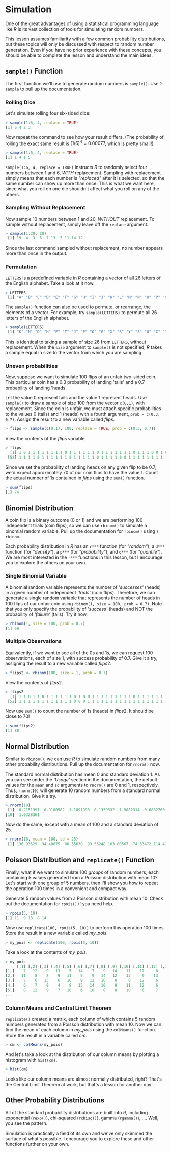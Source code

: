# Simulation

One of the great advantages of using a statistical programming language like $R$ is its vast collection of tools for simulating random numbers.

This lesson assumes familiarity with a few common probability distributions, but these topics will only be discussed with respect to random number generation. Even if you have no prior experience with these concepts, you should be able to complete the lesson and understand the main ideas.

## `sample()` Function

The first function we'll use to generate random numbers is `sample()`. Use `?sample` to pull up the documentation.

### Rolling Dice

Let's simulate rolling four six-sided dice:

```R
> sample(1:6, 4, replace = TRUE)
[1] 6 4 2 3
```

Now repeat the command to see how your result differs. (The probability of rolling the exact same result is $(1/6)^4 = 0.00077$, which is pretty small!)

```R
> sample(1:6, 4, replace = TRUE)  
[1] 1 4 1 5
```

`sample(1:6, 4, replace = TRUE)` instructs $R$ to randomly select four numbers between $1$ and $6$, *WITH* replacement. Sampling with replacement simply means that each number is *"replaced"* after it is selected, so that the same number can show up more than once. This is what we want here, since what you roll on one die shouldn't affect what you roll on any of the others.

### Sampling Without Replacement

Now sample $10$ numbers between $1$ and $20$, *WITHOUT* replacement. To sample without replacement, simply leave off the `replace` argument.

```R
> sample(1:20, 10)
 [1] 19  4  3  6  7 13  5 11 14 12
```

Since the last command sampled without replacement, no number appears more than once in the output.

### Permutation

`LETTERS` is a predefined variable in $R$ containing a vector of all $26$ letters of the English alphabet. Take a look at it now.

```R
> LETTERS
 [1] "A" "B" "C" "D" "E" "F" "G" "H" "I" "J" "K" "L" "M" "N" "O" "P" "Q" "R" "S" "T" "U" "V" "W" "X" "Y" "Z"
```

The `sample()` function can also be used to permute, or rearrange, the elements of a vector. For example, try `sample(LETTERS)` to permute all $26$ letters of the English alphabet.

```R
> sample(LETTERS)
 [1] "K" "N" "D" "H" "E" "T" "J" "P" "O" "G" "X" "B" "Y" "S" "U" "C" "M" "Z" "W" "Q" "V" "F" "A" "L" "I" "R"
```

This is identical to taking a sample of size $26$ from `LETTERS`, without replacement. When the `size` argument to `sample()` is not specified, $R$ takes a sample equal in size to the vector from which you are sampling.

### Uneven probabilities

Now, suppose we want to simulate $100$ flips of an unfair two-sided coin. This particular coin has a $0.3$ probability of landing 'tails' and a $0.7$ probability of landing 'heads'.

Let the value $0$ represent tails and the value $1$ represent heads. Use `sample()` to draw a sample of size $100$ from the vector `c(0,1)`, with replacement. Since the coin is unfair, we must attach specific probabilities to the values $0$ (tails) and $1$ (heads) with a fourth argument, `prob = c(0.3, 0.7)`. Assign the result to a new variable called $flips$.

```R
> flips <- sample(c(0,1), 100, replace = TRUE, prob = c(0.3, 0.7))
```

View the contents of the $flips$ variable.

```R
> flips
  [1] 1 0 1 1 1 1 1 1 1 1 0 1 1 1 1 1 1 0 1 1 1 1 1 1 1 0 1 1 1 0 0 1 0 0 0 1 1 1 1 0 0 1 1 1 0 1 1 1 0 0 1
 [52] 1 1 1 1 0 1 1 1 1 1 1 0 1 1 1 1 1 0 1 1 1 1 0 0 1 1 1 1 1 1 1 1 1 0 1 0 1 1 0 0 1 1 1 1 0 1 1 0 0
```

Since we set the probability of landing heads on any given flip to be $0.7$, we'd expect approximately $70$ of our coin flips to have the value $1$. Count the actual number of $1$s contained in $flips$ using the `sum()` function.

```R
> sum(flips)
[1] 74
```

## Binomial Distribution

A coin flip is a binary outcome ($0$ or $1$) and we are performing $100$ independent trials (coin flips), so we can use `rbinom()` to simulate a binomial random variable. Pull up the documentation for `rbinom()` using `?rbinom`.

Each probability distribution in $R$ has an `r***` function (for *"random"*), a `d***` function (for *"density"*), a `p***` (for *"probability"*), and `q***` (for *"quantile"*). We are most interested in the `r***` functions in this lesson, but I encourage you to explore the others on your own.

### Single Binomial Variable

A binomial random variable represents the number of *'successes'* (heads) in a given number of independent *'trials'* (coin flips). Therefore, we can generate a single random variable that represents the number of heads in $100$ flips of our unfair coin using `rbinom(1, size = 100, prob = 0.7)`. Note that you only specify the probability of *'success'* (heads) and NOT the probability of *'failure'* (tails). Try it now.

```R
> rbinom(1, size = 100, prob = 0.7)
[1] 69
```

### Multiple Observations

Equivalently, if we want to see all of the $0$s and $1$s, we can request $100$ observations, each of size $1$, with success probability of $0.7$. Give it a try, assigning the result to a new variable called $flips2$.

```R
> flips2 <- rbinom(100, size = 1, prob = 0.7)
```

View the contents of $flips2$.

```R
> flips2
  [1] 1 1 0 1 1 0 1 1 1 1 1 1 0 1 0 0 1 1 1 1 1 1 1 1 1 0 1 1 1 1 1 1 1 1 0 1 1 0 0 0 1 1 1 0 1 1 1 0 0 1 1
 [52] 1 1 1 1 1 1 1 1 1 1 1 1 0 0 0 1 1 1 1 1 1 1 1 1 1 1 1 1 1 1 1 1 1 0 1 1 0 1 0 1 1 1 0 1 1 1 1 1 1
```

Now use `sum()` to count the number of $1$s (heads) in $flips2$. It should be close to $70$!

```R
> sum(flips2)
[1] 80
```

## Normal Distribution

Similar to `rbinom()`, we can use $R$ to simulate random numbers from many other probability distributions. Pull up the documentation for `rnorm()` now.

The standard normal distribution has mean $0$ and standard deviation $1$. As you can see under the *'Usage'* section in the documentation, the default values for the `mean` and `sd` arguments to `rnorm()` are $0$ and $1$, respectively. Thus, `rnorm(10)` will generate $10$ random numbers from a standard normal distribution. Give it a try.

```R
> rnorm(10)
 [1]  0.2151391  0.9100582 -1.1891998 -0.1359332  1.9082314 -0.6882760 -0.3228013  0.3756945  0.7973116
[10]  1.0328361
```

Now do the same, except with a mean of $100$ and a standard deviation of $25$.

```R
> rnorm(10, mean = 100, sd = 25)
 [1] 136.93529  94.48675  86.35630  93.55248 103.00567  74.53472 114.42127 115.02844  89.31691  97.89498
```

## Poisson Distribution and `replicate()` Function

Finally, what if we want to simulate $100$ *groups* of random numbers, each containing $5$ values generated from a Poisson distribution with mean $10$? Let's start with one group of $5$ numbers, then I'll show you how to repeat the operation $100$ times in a convenient and compact way.

Generate $5$ random values from a Poisson distribution with mean $10$. Check out the documentation for `rpois()` if you need help.

```R
> rpois(5, 10)
[1] 11  9 13  8 14
```

Now use `replicate(100, rpois(5, 10))` to perform this operation $100$ times. Store the result in a new variable called $my\_pois$.

```R
> my_pois <- replicate(100, rpois(5, 10))
```

Take a look at the contents of $my\_pois$.

```R
> my_pois
     [,1] [,2] [,3] [,4] [,5] [,6] [,7] [,8] [,9] [,10] [,11] [,12] [,13] [,14] [,15] [,16] [,17] [,18]
[1,]    7   12    9   13    5   14    7    9   14    11    17     8    11    12    14     7    14    10
[2,]   11    8    8    9   11    9    9   14   12    13     9    13    13    10     8     9     8    15
[3,]    7    6   13    6   16    9   12   10    8     8    12     6    12    11     7    13     4    11
[4,]    6    7    9    4    8   13   14   10    9    11    12     6    12     8    16     9     6     9
[5,]    8   12    9    7   10    6   10    8    8    10     6     7     8     7    10    11     9     9
...
```

### Column Means and Central Limit Theorem

`replicate()` created a matrix, each column of which contains $5$ random numbers generated from a Poisson distribution with mean $10$. Now we can find the mean of each column in $my\_pois$ using the `colMeans()` function. Store the result in a variable called $cm$.

```R
> cm <- colMeans(my_pois)
```

And let's take a look at the distribution of our column means by plotting a histogram with `hist(cm)`.

```R
> hist(cm)
```

Looks like our column means are almost normally distributed, right? That's the Central Limit Theorem at work, but that's a lesson for another day!

## Other Probability Distributions

All of the standard probability distributions are built into $R$, including exponential (`rexp()`), chi-squared (`rchisq()`), gamma (`rgamma()`), .... Well, you see the pattern.

Simulation is practically a field of its own and we've only skimmed the surface of what's possible. I encourage you to explore these and other functions further on your own.